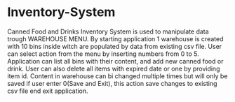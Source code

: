 # Inventory-System
Canned Food and Drinks Inventory System is used to manipulate data trough WAREHOUSE MENU.
By starting application 1 warehouse is created with 10 bins inside witch are populated by data from existing csv file.
User can select action from the menu by inserting numbers from 0 to 5.  
Application can list all bins with their content, and add new canned food or drink. User can also delete all items  with expired date or one by providing item id. 
Content in warehouse can bi changed multiple times but will only be saved if user enter 0(Save and Exit),
this action save changes to existing csv file end exit application. 
